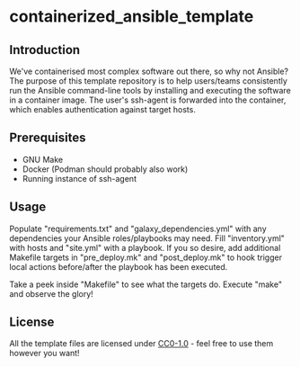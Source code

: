 <!--
SPDX-FileCopyrightText: 2022 Joel Rangsmo <joel@rangsmo.se>
SPDX-License-Identifier: CC0-1.0
-->

# containerized_ansible_template

## Introduction
We've containerised most complex software out there, so why not Ansible? The purpose of this
template repository is to help users/teams consistently run the Ansible command-line tools by
installing and executing the software in a container image. The user's ssh-agent is forwarded into
the container, which enables authentication against target hosts.


## Prerequisites
- GNU Make
- Docker (Podman should probably also work)
- Running instance of ssh-agent


## Usage
Populate "requirements.txt" and "galaxy_dependencies.yml" with any dependencies your Ansible
roles/playbooks may need. Fill "inventory.yml" with hosts and "site.yml" with a playbook. If you so
desire, add additional Makefile targets in "pre_deploy.mk" and "post_deploy.mk" to hook trigger
local actions before/after the playbook has been executed.  
  
Take a peek inside "Makefile" to see what the targets do. Execute "make" and observe the glory!


## License
All the template files are licensed under
[CC0-1.0](https://creativecommons.org/publicdomain/zero/1.0/) - feel free to use them however you
want!
